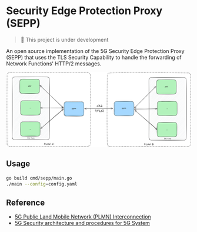 # Security Edge Protection Proxy (SEPP)

> :construction: This project is under development

An open source implementation of the 5G Security Edge Protection Proxy (SEPP) that uses the TLS Security Capability to handle the forwarding of Network Functions' HTTP/2 messages.

![SEPP](sepp.png)

## Usage

```bash
go build cmd/sepp/main.go
./main --config=config.yaml
```

## Reference

- [5G Public Land Mobile Network (PLMN) Interconnection](https://www.etsi.org/deliver/etsi_ts/129500_129599/129573/15.04.00_60/ts_129573v150400p.pdf)
- [5G Security architecture and procedures for 5G System](https://www.etsi.org/deliver/etsi_ts/133500_133599/133501/16.03.00_60/ts_133501v160300p.pdf)
